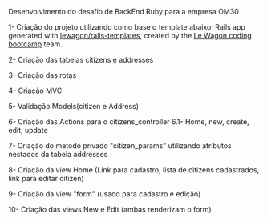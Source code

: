 Desenvolvimento do desafio de BackEnd Ruby para a empresa OM30

1- Criação do projeto utilizando como base o template abaixo: 
Rails app generated with [lewagon/rails-templates](https://github.com/lewagon/rails-templates), created by the [Le Wagon coding bootcamp](https://www.lewagon.com) team.

2- Criação das tabelas citizens e addresses

3- Criação das rotas

4- Criação MVC

5- Validação Models(citizen e Address)

6- Criação das Actions para o citizens_controller
  6.1- Home, new, create, edit, update

7- Criação do metodo privado "citizen_params" utilizando atributos nestados da tabela addresses

8- Criação da view Home (Link para cadastro, lista de citizens cadastrados, link para editar citizen)

9- Criação da view "form" (usado para cadastro e edição)

10- Criação das views New e Edit (ambas renderizam o form)

